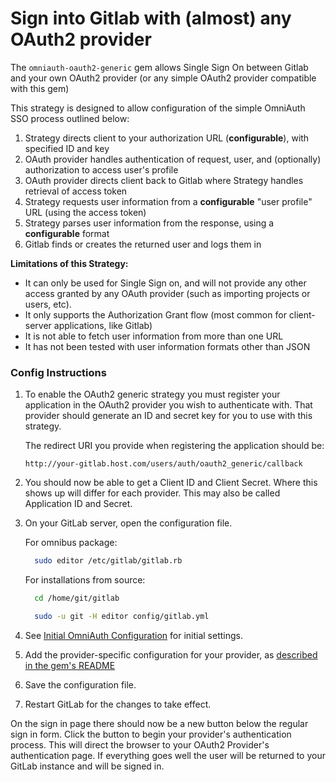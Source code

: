 # Sign into Gitlab with (almost) any OAuth2 provider

The `omniauth-oauth2-generic` gem allows Single Sign On between Gitlab and your own OAuth2 provider (or any simple OAuth2 provider compatible with this gem) 

This strategy is designed to allow configuration of the simple OmniAuth SSO process outlined below:

1. Strategy directs client to your authorization URL (**configurable**), with specified ID and key
1. OAuth provider handles authentication of request, user, and (optionally) authorization to access user's profile
1. OAuth provider directs client back to Gitlab where Strategy handles retrieval of access token
1. Strategy requests user information from a **configurable** "user profile" URL (using the access token)
1. Strategy parses user information from the response, using a **configurable** format
1. Gitlab finds or creates the returned user and logs them in

**Limitations of this Strategy:**

- It can only be used for Single Sign on, and will not provide any other access granted by any OAuth provider (such as importing projects or users, etc).
- It only supports the Authorization Grant flow (most common for client-server applications, like Gitlab)
- It is not able to fetch user information from more than one URL
- It has not been tested with user information formats other than JSON

### Config Instructions
1. To enable the OAuth2 generic strategy you must register your application in the OAuth2 provider you wish to authenticate with. 
   That provider should generate an ID and secret key for you to use with this strategy.

   The redirect URI you provide when registering the application should be:

    ```
    http://your-gitlab.host.com/users/auth/oauth2_generic/callback
    ```

1.  You should now be able to get a Client ID and Client Secret.  Where this shows up will differ for each provider.
    This may also be called Application ID and Secret.

1.  On your GitLab server, open the configuration file.

    For omnibus package:

    ```sh
      sudo editor /etc/gitlab/gitlab.rb
    ```

    For installations from source:

    ```sh
      cd /home/git/gitlab

      sudo -u git -H editor config/gitlab.yml
    ```

1.  See [Initial OmniAuth Configuration](omniauth.md#initial-omniauth-configuration) for initial settings.

1.  Add the provider-specific configuration for your provider, as [described in the gem's README](https://gitlab.com/satorix/omniauth-oauth2-generic#gitlab-config-example)

1.  Save the configuration file.

1.  Restart GitLab for the changes to take effect.

On the sign in page there should now be a new button below the regular sign in form. 
Click the button to begin your provider's authentication process. This will direct the browser to your OAuth2 Provider's authentication page.
If everything goes well the user will be returned to your GitLab instance and will be signed in.
